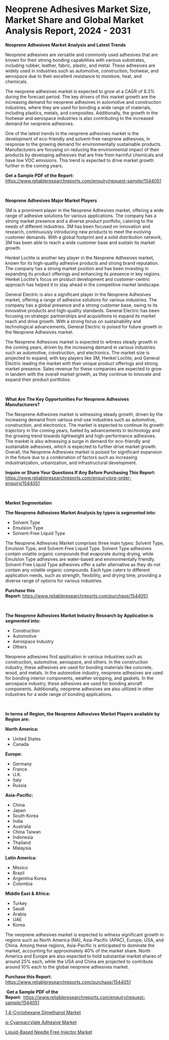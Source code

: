 <p><h1>Neoprene Adhesives Market Size, Market Share and Global Market Analysis Report, 2024 - 2031</h1></p><p><strong>Neoprene Adhesives Market Analysis and Latest Trends</strong></p>
<p><p>Neoprene adhesives are versatile and commonly used adhesives that are known for their strong bonding capabilities with various substrates, including rubber, leather, fabric, plastic, and metal. These adhesives are widely used in industries such as automotive, construction, footwear, and aerospace due to their excellent resistance to moisture, heat, and chemicals.</p><p>The neoprene adhesives market is expected to grow at a CAGR of 8.3% during the forecast period. The key drivers of this market growth are the increasing demand for neoprene adhesives in automotive and construction industries, where they are used for bonding a wide range of materials, including plastics, metals, and composites. Additionally, the growth in the footwear and aerospace industries is also contributing to the increased demand for neoprene adhesives.</p><p>One of the latest trends in the neoprene adhesives market is the development of eco-friendly and solvent-free neoprene adhesives, in response to the growing demand for environmentally sustainable products. Manufacturers are focusing on reducing the environmental impact of their products by developing adhesives that are free from harmful chemicals and have low VOC emissions. This trend is expected to drive market growth further in the coming years.</p></p>
<p><strong>Get a Sample PDF of the Report:&nbsp;</strong> <a href="https://www.reliableresearchreports.com/enquiry/request-sample/1544051">https://www.reliableresearchreports.com/enquiry/request-sample/1544051</a></p>
<p>&nbsp;</p>
<p><strong>Neoprene Adhesives Major Market Players</strong></p>
<p><p>3M is a prominent player in the Neoprene Adhesives market, offering a wide range of adhesive solutions for various applications. The company has a strong market presence and a diverse product portfolio, catering to the needs of different industries. 3M has been focused on innovation and research, continuously introducing new products to meet the evolving customer demands. With a global footprint and a solid distribution network, 3M has been able to reach a wide customer base and sustain its market growth.</p><p>Henkel Loctite is another key player in the Neoprene Adhesives market, known for its high-quality adhesive products and strong brand reputation. The company has a strong market position and has been investing in expanding its product offerings and enhancing its presence in key regions. Henkel Loctite's focus on product development and customer-centric approach has helped it to stay ahead in the competitive market landscape.</p><p>General Electric is also a significant player in the Neoprene Adhesives market, offering a range of adhesive solutions for various industries. The company has a global presence and a strong customer base, owing to its innovative products and high-quality standards. General Electric has been focusing on strategic partnerships and acquisitions to expand its market reach and drive growth. With a strong focus on sustainability and technological advancements, General Electric is poised for future growth in the Neoprene Adhesives market.</p><p>The Neoprene Adhesives market is expected to witness steady growth in the coming years, driven by the increasing demand in various industries such as automotive, construction, and electronics. The market size is projected to expand, with key players like 3M, Henkel Loctite, and General Electric leading the market with their unique product offerings and strong market presence. Sales revenue for these companies are expected to grow in tandem with the overall market growth, as they continue to innovate and expand their product portfolios.</p></p>
<p>&nbsp;</p>
<p><strong>What Are The Key Opportunities For Neoprene Adhesives Manufacturers?</strong></p>
<p><p>The Neoprene Adhesives market is witnessing steady growth, driven by the increasing demand from various end-use industries such as automotive, construction, and electronics. The market is expected to continue its growth trajectory in the coming years, fueled by advancements in technology and the growing trend towards lightweight and high-performance adhesives. The market is also witnessing a surge in demand for eco-friendly and sustainable adhesives, which is expected to further drive market growth. Overall, the Neoprene Adhesives market is poised for significant expansion in the future due to a combination of factors such as increasing industrialization, urbanization, and infrastructural development.</p></p>
<p><strong>Inquire or Share Your Questions If Any Before Purchasing This Report:</strong> <a href="https://www.reliableresearchreports.com/enquiry/pre-order-enquiry/1544051">https://www.reliableresearchreports.com/enquiry/pre-order-enquiry/1544051</a></p>
<p>&nbsp;</p>
<p><strong>Market Segmentation</strong></p>
<p><strong>The Neoprene Adhesives Market Analysis by types is segmented into:</strong></p>
<p><ul><li>Solvent Type</li><li>Emulsion Type</li><li>Solvent-Free Liquid Type</li></ul></p>
<p><p>The Neoprene Adhesives Market comprises three main types: Solvent Type, Emulsion Type, and Solvent-Free Liquid Type. Solvent Type adhesives contain volatile organic compounds that evaporate during drying, while Emulsion Type adhesives are water-based and environmentally friendly. Solvent-Free Liquid Type adhesives offer a safer alternative as they do not contain any volatile organic compounds. Each type caters to different application needs, such as strength, flexibility, and drying time, providing a diverse range of options for various industries.</p></p>
<p><strong>Purchase this Report:&nbsp;</strong><a href="https://www.reliableresearchreports.com/purchase/1544051">https://www.reliableresearchreports.com/purchase/1544051</a></p>
<p>&nbsp;</p>
<p><strong>The Neoprene Adhesives Market Industry Research by Application is segmented into:</strong></p>
<p><ul><li>Construction</li><li>Automotive</li><li>Aerospace Industry</li><li>Others</li></ul></p>
<p><p>Neoprene adhesives find application in various industries such as construction, automotive, aerospace, and others. In the construction industry, these adhesives are used for bonding materials like concrete, wood, and metals. In the automotive industry, neoprene adhesives are used for bonding interior components, weather stripping, and gaskets. In the aerospace industry, these adhesives are used for bonding aircraft components. Additionally, neoprene adhesives are also utilized in other industries for a wide range of bonding applications.</p></p>
<p>&nbsp;</p>
<p><strong>In terms of Region, the Neoprene Adhesives Market Players available by Region are:</strong></p>
<p>
    <p> <strong> North America: </strong>
        <ul>
            <li>United States</li>
            <li>Canada</li>
        </ul>
        </p> 
    <p> <strong> Europe: </strong>
        <ul>
            <li>Germany</li>
            <li>France</li>
            <li>U.K.</li>
            <li>Italy</li>
            <li>Russia</li>
        </ul>
        </p> 
    <p> <strong> Asia-Pacific: </strong>
        <ul>
            <li>China</li>
            <li>Japan</li>
            <li>South Korea</li>
            <li>India</li>
            <li>Australia</li>
            <li>China Taiwan</li>
            <li>Indonesia</li>
            <li>Thailand</li>
            <li>Malaysia</li>
        </ul>
        </p> 
    <p> <strong> Latin America: </strong>
        <ul>
            <li>Mexico</li>
            <li>Brazil</li>
            <li>Argentina Korea</li>
            <li>Colombia</li>
        </ul>
        </p> 
    <p> <strong> Middle East & Africa: </strong>
        <ul>
            <li>Turkey</li>
            <li>Saudi</li>
            <li>Arabia</li>
            <li>UAE</li>
            <li>Korea</li>
        </ul>
    </p>
    </p>
<p><p>The neoprene adhesives market is expected to witness significant growth in regions such as North America (NA), Asia-Pacific (APAC), Europe, USA, and China. Among these regions, Asia-Pacific is anticipated to dominate the market, accounting for approximately 40% of the market share. North America and Europe are also expected to hold substantial market shares of around 25% each, while the USA and China are projected to contribute around 10% each to the global neoprene adhesives market.</p></p>
<p><strong>Purchase this Report: </strong><a href="https://www.reliableresearchreports.com/purchase/1544051">https://www.reliableresearchreports.com/purchase/1544051</a></p>
<p>&nbsp;<strong>Get a Sample PDF of the Report:&nbsp;&nbsp;</strong><a href="https://www.reliableresearchreports.com/enquiry/request-sample/1544051">https://www.reliableresearchreports.com/enquiry/request-sample/1544051</a></p>
<p><strong></strong></p>
<p><p><a href="https://view.publitas.com/reportprime-1/14-cyclohexane-dimethanol-market-research-report-the-key-to-successful-business-strategy-forecasted-for-period-from-2023-2030/">1,4-Cyclohexane Dimethanol Market</a></p><p><a href="https://view.publitas.com/reportprime-1/a-cyanoacrylate-adhesive-market-growth-market-trends-covid-19-impact-and-forecasts-for-period-from-2023-2030/">α-Cyanoacrylate Adhesive Market</a></p><p><a href="https://view.publitas.com/reportprime-1/liquid-based-needle-free-injector-market-growth-market-trends-covid-19-impact-and-forecasts-for-period-from-2023-2030/">Liquid-Based Needle Free Injector Market</a></p></p>